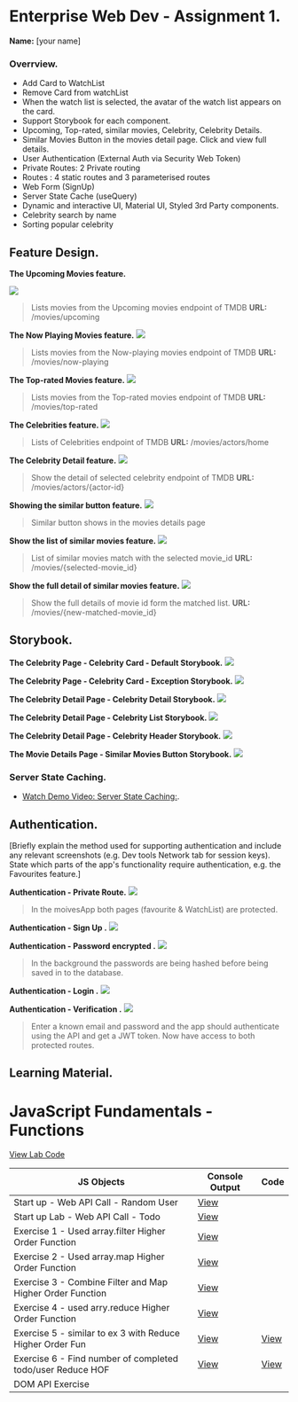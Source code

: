 # Enterprise Web Dev - Assignment 1.

__Name:__ [your name]

### Overrview.

+ Add Card to WatchList 
+ Remove Card from watchList
+ When the watch list is selected, the avatar of the watch list appears on the card.
+ Support Storybook for each component.
+ Upcoming, Top-rated, similar movies, Celebrity, Celebrity Details.
+ Similar Movies Button in the movies detail page. Click and view full details.
+ User Authentication (External Auth via Security Web Token)
+ Private Routes: 2 Private routing
+ Routes : 4 static routes and 3 parameterised routes
+ Web Form (SignUp)
+ Server State Cache (useQuery)
+ Dynamic and interactive UI, Material UI, Styled 3rd Party components.
+ Celebrity search by name
+ Sorting popular celebrity


## Feature Design.

__The Upcoming Movies feature.__

![][up-coming]

> Lists movies from the Upcoming movies endpoint of TMDB
__URL:__ /movies/upcoming


__The Now Playing Movies feature.__
![][now-playing]
> Lists movies from the Now-playing movies endpoint of TMDB
__URL:__ /movies/now-playing


__The Top-rated Movies feature.__
![][top-rated]
> Lists movies from the Top-rated movies endpoint of TMDB
__URL:__ /movies/top-rated


__The Celebrities feature.__
![][celebrities]
> Lists of Celebrities endpoint of TMDB
__URL:__ /movies/actors/home


__The Celebrity Detail feature.__
![][celebrity-details]
> Show the detail of selected celebrity endpoint of TMDB
__URL:__ /movies/actors/{actor-id}


__Showing the similar button feature.__
![][show-similar-button]
> Similar button shows in the movies details page


__Show the list of similar movies feature.__
![][list-of-similar-movies]
> List of similar movies match with the selected movie_id
__URL:__ /movies/{selected-movie_id}


__Show the full detail of similar movies feature.__
![][full-detail-of-similar-movies]
> Show the full details of movie id form the matched list.
__URL:__ /movies/{new-matched-movie_id}



## Storybook.

__The Celebrity Page - Celebrity Card - Default Storybook.__
![][CelebrityPage-celebrityCard-default]


__The Celebrity Page - Celebrity Card - Exception Storybook.__
![][CelebrityPage-celebrityCard-default-exception]


__The Celebrity Detail Page - Celebrity Detail Storybook.__
![][CelebrityDetailPage-celebrityDetails]


__The Celebrity Detail Page - Celebrity List Storybook.__
![][CelebrityDetailPage-celebrityList]


__The Celebrity Detail Page - Celebrity Header Storybook.__
![][CelebrityDetailPage-celebrityDetailsHeader]


__The Movie Details Page - Similar Movies Button Storybook.__
![][movie-detail-similar-button]


### Server State Caching.

+ [Watch Demo Video: Server State Caching:](https://youtu.be/M7ARV0u_f_k).


## Authentication.

[Briefly explain the method used for supporting authentication and include any relevant screenshots (e.g. Dev tools Network tab for session keys). State which parts of the app's functionality require authentication, e.g. the Favourites feature.]

__Authentication - Private Route.__
![][require-authentication]
> In the moivesApp both pages (favourite & WatchList) are protected.


__Authentication - Sign Up .__
![][signup-page]


__Authentication - Password encrypted .__
![][hashed-before-saved]
> In the background the passwords are being hashed before being saved in to the database.


__Authentication - Login .__
![][login]


__Authentication - Verification .__
![][authentication]
> Enter a known email and password and the app should authenticate using the API and get a JWT token. Now have access to both protected routes.



## Learning Material.

# JavaScript Fundamentals - Functions 
[View Lab Code](https://github.com/studytimee/wad2-lab4-react-basic)


| **JS Objects**                                            | **Console Output**                       | **Code**                                                                                        |
| --------------------------------------------------------- | -----------------------------------------| ----------------------------------------------------------------------------------------------- |
| Start up - Web API Call  - Random User                    |  [View](https://i.imgur.com/1dVSdzM.png) |                                                                                                 |
| Start up Lab - Web API Call - Todo                        |  [View](https://i.imgur.com/JQy7aXO.png) |                                                                                                 |
| Exercise 1 - Used array.filter Higher Order Function      |  [View](https://i.imgur.com/sibd3EC.png) |                                                                                                 |
| Exercise 2 - Used array.map Higher Order Function         |  [View](https://i.imgur.com/pelQwLA.png) |                                                                                                 |
| Exercise 3 - Combine Filter and Map Higher Order Function |  [View](https://i.imgur.com/LhRfDaG.png) |                                                                                                 |
| Exercise 4 - used arry.reduce Higher Order Function       |  [View](https://i.imgur.com/boqJSOz.png) |                                                                                                 |
| Exercise 5 - similar to ex 3 with Reduce Higher Order Fun |  [View](https://i.imgur.com/bKAXD8t.png) | [View](https://github.com/studytimee/wad2-lab2-js-functions/blob/main/functionslab/exercise5.js)|
| Exercise 6 - Find number of completed todo/user Reduce HOF|  [View](https://i.imgur.com/Jlwrs4I.png) | [View](https://github.com/studytimee/wad2-lab2-js-functions/blob/main/functionslab/exercise6.js)|
| DOM API Exercise                                          




[up-coming]:   ./images/up-coming.png
[now-playing]: ./images/now-playing.png
[top-rated]:   ./images/top-rated.png
[celebrities]:   ./images/celebrities.png
[celebrity-details]:   ./images/celebrity-details.png
[show-similar-button]:   ./images/show-similar-button.png
[list-of-similar-movies]:   ./images/list-of-similar-movies.png
[full-detail-of-similar-movies]:   ./images/full-detail-of-similar-movies.png



[CelebrityPage-celebrityCard-default]:             https://i.imgur.com/H2R9Pvv.png
[CelebrityPage-celebrityCard-default-exception]:   https://i.imgur.com/qeSPwDW.png
[CelebrityDetailPage-celebrityDetails]:            https://i.imgur.com/xCjCTRH.png
[CelebrityDetailPage-celebrityList]:               https://i.imgur.com/rb0Kz9i.png
[CelebrityDetailPage-celebrityDetailsHeader]:      https://i.imgur.com/RDVj1My.png
[movie-detail-similar-button]:                     https://i.imgur.com/N8uMeRt.png



[require-authentication]:   https://i.imgur.com/xtd9IQg.png
[signup-page]:              https://i.imgur.com/Hqq6NRr.png
[hashed-before-saved]:      ./images/encrypted-password.png
[login]:                     https://i.imgur.com/dADqOEd.png
[authentication]:            https://i.imgur.com/eNW7xmi.png

